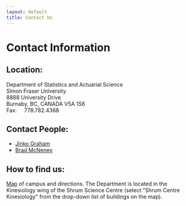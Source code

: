 ```yaml
---
layout: default
title: Contact Us
---
```

# Contact Information

## Location:

Department of Statistics and Actuarial Science<br>
Simon Fraser University<br>
8888 University Drive<br>
Burnaby, BC, CANADA V5A 1S6<br>
Fax:&nbsp;&nbsp;&nbsp;&nbsp;&nbsp;778.782.4368<br>

## Contact People:

* [Jinko Graham](http://www.sfu.ca/~jgraham)
* [Brad McNeney](https://mcneney.github.io)

## How to find us:

<a href="https://www.sfu.ca/sub/about/maps-and-directions/burnaby.html">Map</a> of campus and directions. The Department is located in the Kinesiology wing of the Shrum Science Centre (select &quot;Shrum Centre Kinesiology&quot; from the drop-down list of buildings on the map).

